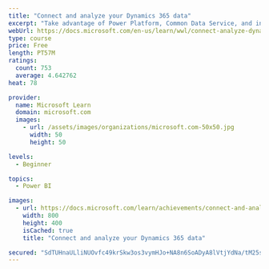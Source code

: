 ```yaml
---
title: "Connect and analyze your Dynamics 365 data​"
excerpt: "Take advantage of Power Platform, Common Data Service, and internal reporting tools to connect, analyze, and display your data in Dynamics 365."
webUrl: https://docs.microsoft.com/en-us/learn/wwl/connect-analyze-dynamics-365-data/
type: course
price: Free
length: PT57M
ratings:
  count: 753
  average: 4.642762
heat: 78

provider:
  name: Microsoft Learn
  domain: microsoft.com
  images:
    - url: /assets/images/organizations/microsoft.com-50x50.jpg
      width: 50
      height: 50

levels:
  - Beginner

topics:
  - Power BI

images:
  - url: https://docs.microsoft.com/learn/achievements/connect-and-analyze-your-microsoft-dynamics-365-data-social.png
    width: 800
    height: 400
    isCached: true
    title: "Connect and analyze your Dynamics 365 data​"

secured: "SdTUHnaULliNUOvfc49krSkw3os3vymHJo+NA8n6SoADyA8lVtjYdNa/tM25sQe9a6EK4IZ5JhmxnEg8XZNun7CKjiIfy3tSzbNZdEKN0MX8JdSKPdR3ar/W74WGQGMPIzhZxT76TDyY2RckKHhl9KvvBJvVITWUQSWCy/bOf3hIH5/fNKCLx5obGbUwvHE/L7yijuO/w6bTPIC6j0eYW3oW0rlbzN6F8oA/DHnYD8FW0+VYnY1OB+qO7Myp01JFlRY+yGd+Du882gT46wsyfCe309e917Lf0e4mdSsr3abzSyPc4FDQDVCdu7wQcZBrTwwck2C3XoSQJU0zCL56ernP+JKADQrulX/CJ7umo+a90AsviZfWCke2X0pLqsma;OG8S3503S/xsSR4C7lQTfA=="
---
```


